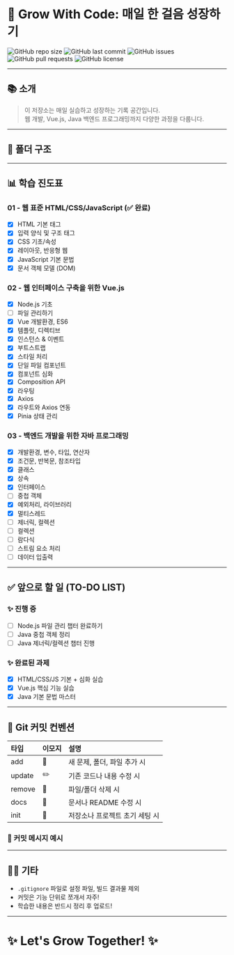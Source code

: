 # 🌱 Grow With Code: 매일 한 걸음 성장하기

![GitHub repo size](https://img.shields.io/github/repo-size/jungsunwoong/Homework?color=informational)
![GitHub last commit](https://img.shields.io/github/last-commit/jungsunwoong/Homework?color=brightgreen)
![GitHub issues](https://img.shields.io/github/issues/jungsunwoong/Homework)
![GitHub pull requests](https://img.shields.io/github/issues-pr/jungsunwoong/Homework)
![GitHub license](https://img.shields.io/github/license/jungsunwoong/Homework)

---

## 📚 소개
> 이 저장소는 매일 실습하고 성장하는 기록 공간입니다.  
> 웹 개발, Vue.js, Java 백엔드 프로그래밍까지 다양한 과정을 다룹니다.

---

## 📁 폴더 구조


---

## 📊 학습 진도표

### 01 - 웹 표준 HTML/CSS/JavaScript (✅ 완료)
- [x] HTML 기본 태그
- [x] 입력 양식 및 구조 태그
- [x] CSS 기초/속성
- [x] 레이아웃, 반응형 웹
- [x] JavaScript 기본 문법
- [x] 문서 객체 모델 (DOM)

### 02 - 웹 인터페이스 구축을 위한 Vue.js
- [x] Node.js 기초
- [ ] 파일 관리하기
- [x] Vue 개발환경, ES6
- [x] 템플릿, 디렉티브
- [x] 인스턴스 & 이벤트
- [x] 부트스트랩
- [x] 스타일 처리
- [x] 단일 파일 컴포넌트
- [x] 컴포넌트 심화
- [x] Composition API
- [x] 라우팅
- [x] Axios
- [x] 라우트와 Axios 연동
- [x] Pinia 상태 관리

### 03 - 백엔드 개발을 위한 자바 프로그래밍
- [x] 개발환경, 변수, 타입, 연산자
- [x] 조건문, 반복문, 참조타입
- [x] 클래스
- [x] 상속
- [x] 인터페이스
- [ ] 중첩 객체
- [x] 예외처리, 라이브러리
- [x] 멀티스레드
- [ ] 제너릭, 컬렉션
- [ ] 컬렉션
- [ ] 람다식
- [ ] 스트림 요소 처리
- [ ] 데이터 입출력

---

## ✅ 앞으로 할 일 (TO-DO LIST)

### ✨ 진행 중
- [ ] Node.js 파일 관리 챕터 완료하기
- [ ] Java 중첩 객체 정리
- [ ] Java 제너릭/컬렉션 챕터 진행

### ✨ 완료된 과제
- [x] HTML/CSS/JS 기본 + 심화 실습
- [x] Vue.js 핵심 기능 실습
- [x] Java 기본 문법 마스터

---

## 📝 Git 커밋 컨벤션

| 타입 | 이모지 | 설명 |
|:---|:---|:---|
| add | 📁 | 새 문제, 폴더, 파일 추가 시 |
| update | ✏️ | 기존 코드나 내용 수정 시 |
| remove | 🧹 | 파일/폴더 삭제 시 |
| docs | 📝 | 문서나 README 수정 시 |
| init | 🎉 | 저장소나 프로젝트 초기 세팅 시 |

### 💬 커밋 메시지 예시


---

## 🧙‍♀️ 기타
- `.gitignore` 파일로 설정 파일, 빌드 결과물 제외
- 커밋은 기능 단위로 쪼개서 자주!
- 학습한 내용은 반드시 정리 후 업로드!

---

# ✨ Let's Grow Together! ✨

